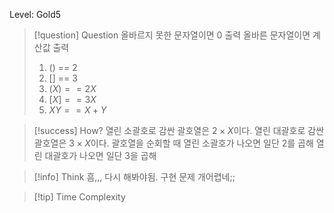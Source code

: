 Level: Gold5

> [!question] Question
> 올바르지 못한 문자열이면 0 출력
> 올바른 문자열이면 계산값 출력
>
> 1. () == 2
> 2. [] == 3
> 3. $(X) == 2X$
> 4. $[X] == 3X$
> 5. $XY == X+Y$

> [!success] How?
> 열린 소괄호로 감싼 괄호열은 $2 \times X$이다.
> 열린 대괄호로 감싼 괄호열은 $3 \times X$이다.
> 괄호열을 순회할 때 열린 소괄호가 나오면 일단 2를 곱해
> 열린 대괄호가 나오면 일단 3을 곱해

> [!info] Think
> 흠,,, 다시 해봐야됨. 구현 문제 개어렵네;;

> [!tip] Time Complexity
